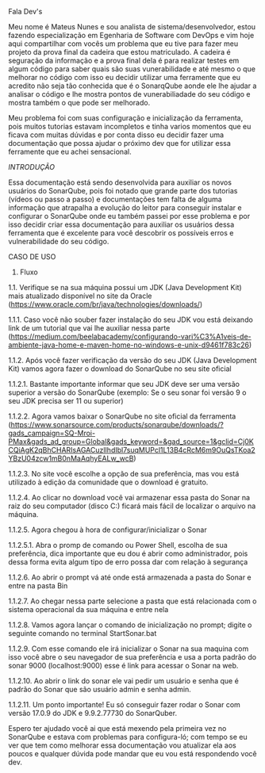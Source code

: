Fala Dev's 

Meu nome é Mateus Nunes e sou analista de sistema/desenvolvedor, estou fazendo especialização em Egenharia de Software com DevOps e vim hoje aqui compartilhar com vocês um problema que eu tive para fazer meu projeto da prova final da cadeira que estou matriculado.
A cadeira é seguração da informação e a prova final dela é para realizar testes em algum código para saber quais são suas vunerabilidade e até mesmo o que melhorar no código com isso eu decidir utilizar uma ferramente que eu acredito não seja tão conhecida que é o SonarqQube aonde ele lhe ajudar a analisar o código e lhe mostra pontos de vunerabiliadade do seu código e mostra também o que pode ser melhorado.

Meu problema foi com suas configuração e inicialização da ferramenta, pois muitos tutorias estavam incompletos e tinha varios momentos que eu ficava com muitas dúvidas e por conta disso eu decidir fazer uma documentação que possa ajudar o próximo dev que for utilizar essa ferramente que eu achei sensacional.

*INTRODUÇÃO*

Essa documentação está sendo desenvolvida para auxiliar os novos usuários do SonarQube, pois foi notado que grande parte dos tutorias (vídeos ou passo a passo)  e documentações tem falta de alguma informação que atrapalha a evolução do leitor para conseguir instalar e configurar o SonarQube onde eu também passei por esse problema e por isso decidir criar essa documentação para auxiliar os usuários dessa ferramenta que é excelente para você descobrir os possíveis erros e vulnerabilidade do seu código.


CASO DE USO 

1.	Fluxo
   
1.1.	Verifique se na sua máquina possui um JDK (Java Development Kit) mais atualizado disponível no site da Oracle (https://www.oracle.com/br/java/technologies/downloads/) 

1.1.1.	Caso você não souber fazer instalação do seu JDK vou está deixando link de um tutorial que vai lhe auxiliar nessa parte (https://medium.com/beelabacademy/configurando-vari%C3%A1veis-de-ambiente-java-home-e-maven-home-no-windows-e-unix-d9461f783c26)

1.1.2.	Após você fazer verificação da versão do seu JDK (Java Development Kit) vamos agora fazer o download do SonarQube no seu site oficial

1.1.2.1.	Bastante importante informar que seu JDK deve ser uma versão superior a versão do SonarQube (exemplo: Se o seu sonar foi versão 9 o seu JDK precisa ser 11 ou superior)

1.1.2.2.	Agora vamos baixar o SonarQube no site oficial da ferramenta (https://www.sonarsource.com/products/sonarqube/downloads/?gads_campaign=SQ-Mroi-PMax&gads_ad_group=Global&gads_keyword=&gad_source=1&gclid=Cj0KCQiAgK2qBhCHARIsAGACuzlIhdIbl7suqMUPcl1L13B4cRcM6m9OuQsTKoa2YBzU04zcw1mB0nMaAqhyEALw_wcB)

1.1.2.3.	No site você escolhe a opção de sua preferência, mas vou está utilizado à edição da comunidade que o download é gratuito.

1.1.2.4.	Ao clicar no download você vai armazenar essa pasta do Sonar na raiz do seu computador (disco C:) ficará mais fácil de localizar o arquivo na máquina.

1.1.2.5.	Agora chegou à hora de configurar/inicializar o Sonar 

1.1.2.5.1.	Abra o promp de comando ou Power Shell, escolha de sua preferência, dica importante que eu dou é abrir como administrador, pois dessa forma evita algum tipo de erro possa dar com relação à segurança

1.1.2.6.	Ao abrir o prompt vá até onde está armazenada a pasta do Sonar e entre na pasta Bin

1.1.2.7.	Ao chegar nessa parte selecione a pasta que está relacionada com o sistema operacional da sua máquina e entre nela

1.1.2.8.	Vamos agora lançar o comando de inicialização no prompt; digite o seguinte comando no terminal StartSonar.bat 

1.1.2.9.	Com esse comando ele irá inicializar o Sonar na sua maquina com isso você abre o seu navegador de sua preferência e usa a porta padrão do sonar 9000 (localhost:9000) esse é link para acessar o Sonar na web.

1.1.2.10.	Ao abrir o link do sonar ele vai pedir um usuário e senha que é padrão do Sonar que são usuário admin e senha admin.

1.1.2.11.	Um ponto importante!  Eu só conseguir fazer rodar o Sonar com versão 17.0.9 do JDK e 9.9.2.77730 do SonarQuber.

Espero ter ajudado você ai que está mexendo pela primeira vez no SonarQube e estava com problemas para configura-ló; com tempo se eu ver que tem como melhorar essa documentação vou atualizar ela aos poucos e qualquer dúvida pode mandar que eu vou está respondendo você dev.

